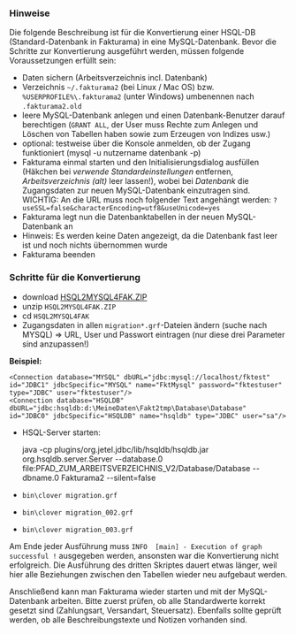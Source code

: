 ### Hinweise
Die folgende Beschreibung ist für die Konvertierung einer HSQL-DB (Standard-Datenbank in Fakturama) in eine MySQL-Datenbank. Bevor die Schritte zur Konvertierung ausgeführt werden, müssen folgende Voraussetzungen erfüllt sein:
- Daten sichern (Arbeitsverzeichnis incl. Datenbank)
- Verzeichnis `~/.fakturama2` (bei Linux / Mac OS) bzw. `%USERPROFILE%\.fakturama2` (unter Windows) umbenennen nach `.fakturama2.old`
- leere MySQL-Datenbank anlegen und einen Datenbank-Benutzer darauf berechtigen (`GRANT ALL`, der User muss Rechte zum Anlegen und Löschen von Tabellen haben sowie zum Erzeugen von Indizes usw.)
- optional: testweise über die Konsole anmelden, ob der Zugang funktioniert (mysql -u nutzername datenbank -p)
- Fakturama einmal starten und den Initialisierungsdialog ausfüllen (Häkchen bei _verwende Standardeinstellungen_ entfernen, _Arbeitsverzeichnis (alt)_ leer lassen!), wobei bei _Datenbank_ die Zugangsdaten zur neuen MySQL-Datenbank einzutragen sind. WICHTIG: An die URL muss noch folgender Text angehängt werden: `?useSSL=false&characterEncoding=utf8&useUnicode=yes`
- Fakturama legt nun die Datenbanktabellen in der neuen MySQL-Datenbank an
- Hinweis: Es werden keine Daten angezeigt, da die Datenbank fast leer ist und noch nichts übernommen wurde
- Fakturama beenden

### Schritte für die Konvertierung

- download [HSQL2MYSQL4FAK.ZIP](https://files.fakturama.info/release/HSQL2MYSQL4FAK.ZIP)
- unzip `HSQL2MYSQL4FAK.ZIP`
- cd `HSQL2MYSQL4FAK`
- Zugangsdaten in allen `migration*.grf`-Dateien ändern (suche nach MYSQL) &rArr; URL, User und Passwort eintragen (nur diese drei Parameter sind anzupassen!)

**Beispiel:**

	<Connection database="MYSQL" dbURL="jdbc:mysql://localhost/fktest" id="JDBC1" jdbcSpecific="MYSQL" name="FktMysql" password="fktestuser" type="JDBC" user="fktestuser"/>
	<Connection database="HSQLDB" dbURL="jdbc:hsqldb:d:\MeineDaten\Fakt2tmp\Database\Database" id="JDBC0" jdbcSpecific="HSQLDB" name="hsqldb" type="JDBC" user="sa"/>

- HSQL-Server starten:

	java -cp plugins/org.jetel.jdbc/lib/hsqldb/hsqldb.jar org.hsqldb.server.Server --database.0 file:PFAD_ZUM_ARBEITSVERZEICHNIS_V2/Database/Database --dbname.0 Fakturama2 --silent=false

- `bin\clover migration.grf`
- `bin\clover migration_002.grf`
- `bin\clover migration_003.grf`

Am Ende jeder Ausführung muss `INFO  [main] - Execution of graph successful !` ausgegeben werden, ansonsten war die Konvertierung nicht erfolgreich. Die Ausführung des dritten Skriptes dauert etwas länger, weil hier alle Beziehungen zwischen den Tabellen wieder neu aufgebaut werden.

Anschließend kann man Fakturama wieder starten und mit der MySQL-Datenbank arbeiten. Bitte zuerst prüfen, ob alle Standardwerte korrekt gesetzt sind (Zahlungsart, Versandart, Steuersatz). Ebenfalls sollte geprüft werden, ob alle Beschreibungstexte und Notizen vorhanden sind. 